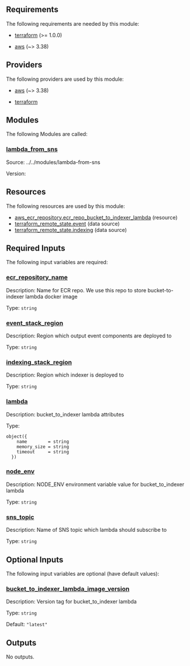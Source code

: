 <!-- BEGIN_TF_DOCS -->
## Requirements

The following requirements are needed by this module:

- <a name="requirement_terraform"></a> [terraform](#requirement\_terraform) (>= 1.0.0)

- <a name="requirement_aws"></a> [aws](#requirement\_aws) (~> 3.38)

## Providers

The following providers are used by this module:

- <a name="provider_aws"></a> [aws](#provider\_aws) (~> 3.38)

- <a name="provider_terraform"></a> [terraform](#provider\_terraform)

## Modules

The following Modules are called:

### <a name="module_lambda_from_sns"></a> [lambda\_from\_sns](#module\_lambda\_from\_sns)

Source: ../../modules/lambda-from-sns

Version:

## Resources

The following resources are used by this module:

- [aws_ecr_repository.ecr_repo_bucket_to_indexer_lambda](https://registry.terraform.io/providers/hashicorp/aws/latest/docs/resources/ecr_repository) (resource)
- [terraform_remote_state.event](https://registry.terraform.io/providers/hashicorp/terraform/latest/docs/data-sources/remote_state) (data source)
- [terraform_remote_state.indexing](https://registry.terraform.io/providers/hashicorp/terraform/latest/docs/data-sources/remote_state) (data source)

## Required Inputs

The following input variables are required:

### <a name="input_ecr_repository_name"></a> [ecr\_repository\_name](#input\_ecr\_repository\_name)

Description: Name for ECR repo. We use this repo to store bucket-to-indexer lambda docker image

Type: `string`

### <a name="input_event_stack_region"></a> [event\_stack\_region](#input\_event\_stack\_region)

Description: Region which output event components are deployed to

Type: `string`

### <a name="input_indexing_stack_region"></a> [indexing\_stack\_region](#input\_indexing\_stack\_region)

Description: Region which indexer is deployed to

Type: `string`

### <a name="input_lambda"></a> [lambda](#input\_lambda)

Description: bucket\_to\_indexer lambda attributes

Type:

```hcl
object({
    name        = string
    memory_size = string
    timeout     = string
  })
```

### <a name="input_node_env"></a> [node\_env](#input\_node\_env)

Description: NODE\_ENV environment variable value for bucket\_to\_indexer lambda

Type: `string`

### <a name="input_sns_topic"></a> [sns\_topic](#input\_sns\_topic)

Description: Name of SNS topic which lambda should subscribe to

Type: `string`

## Optional Inputs

The following input variables are optional (have default values):

### <a name="input_bucket_to_indexer_lambda_image_version"></a> [bucket\_to\_indexer\_lambda\_image\_version](#input\_bucket\_to\_indexer\_lambda\_image\_version)

Description: Version tag for bucket\_to\_indexer lambda

Type: `string`

Default: `"latest"`

## Outputs

No outputs.
<!-- END_TF_DOCS -->